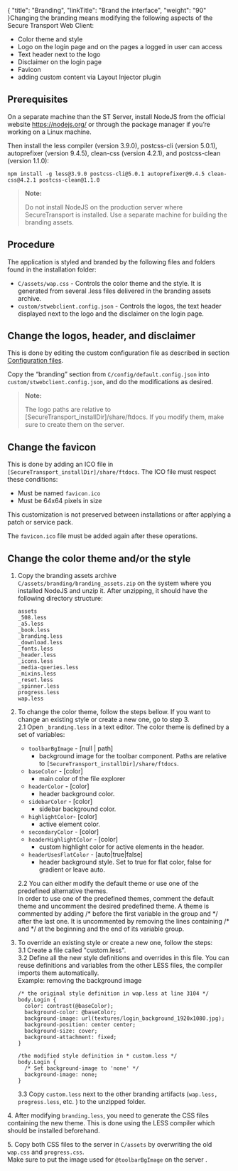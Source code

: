{
    "title": "Branding",
    "linkTitle": "Brand the interface",
    "weight": "90"
}Changing the branding means modifying the following aspects of the Secure Transport Web Client:

-   Color theme and style
-   Logo on the login page and on the pages a logged in user can access
-   Text header next to the logo
-   Disclaimer on the login page
-   Favicon
-   adding custom content via Layout Injector plugin

## Prerequisites

On a separate machine than the ST Server, install NodeJS from the official website https://nodejs.org/ or through the package manager if you’re working on a Linux machine.

Then install the less compiler (version 3.9.0), postcss-cli (version 5.0.1), autoprefixer (version 9.4.5), clean-css (version 4.2.1), and postcss-clean (version 1.1.0):



    npm install -g less@3.9.0 postcss-cli@5.0.1 autoprefixer@9.4.5 clean-css@4.2.1 postcss-clean@1.1.0

> **Note:**
>
> Do not install NodeJS on the production server where SecureTransport is installed. Use a separate machine for building the branding assets.

## Procedure

The application is styled and branded by the following files and folders found in the installation folder:

-   `C/assets/wap.css` - Controls the color theme and the style. It is generated from several .less files delivered in the branding assets archive.
-   `custom/stwebclient.config.json` - Controls the logos, the text header displayed next to the logo and the disclaimer on the login page.

## Change the logos, header, and disclaimer

This is done by editing the custom configuration file as described in section <a href="../config_files" class="MCXref xref">Configuration files</a>.

Copy the “branding” section from `C/config/default.config.json` into `custom/stwebclient.config.json`, and do the modifications as desired.

> **Note:**
>
> The logo paths are relative to \[SecureTransport\_installDir\]/share/ftdocs. If you modify them, make sure to create them on the server.

<span id="Change2"></span>

## Change the favicon

This is done by adding an ICO file in `[SecureTransport_installDir]/share/ftdocs`. The ICO file must respect these conditions:

-   Must be named `favicon.ico`
-   Must be 64x64 pixels in size

This customization is not preserved between installations or after applying a patch or service pack.

The `favicon.ico` file must be added again after these operations.

<span id="Change"></span>

## Change the color theme and/or the style

1.  Copy the branding assets archive` C/assets/branding/branding_assets.zip` on the system where you installed NodeJS and unzip it. After unzipping, it should have the following directory structure:  


        assets
        _508.less
        _a5.less
        _book.less
        _branding.less
        _download.less
        _fonts.less
        _header.less
        _icons.less
        _media-queries.less
        _mixins.less
        _reset.less
        _spinner.less
        progress.less
        wap.less
2.  To change the color theme, follow the steps bellow. If you want to change an existing style or create a new one, go to step 3.  
    2.1 Open `_branding.less` in a text editor. The color theme is defined by a set of variables:  
    -   `toolbarBgImage` - \[null | path\]
        -   background image for the toolbar component. Paths are relative to `[SecureTransport_installDir]/share/ftdocs`.
    -   `baseColor` - \[color\]
        -   main color of the file explorer
    -   `headerColor` - \[color\]
        -   header background color.
    -   `sidebarColor` - \[color\]
        -   sidebar background color.
    -   `highlightColor`- \[color\]
        -   active element color.
    -   `secondaryColor` - \[color\]
    -   `headerHighlightColor` - \[color\]
        -   custom highlight color for active elements in the header.
    -   `headerUsesFlatColor` - \[auto|true|false\]
        -   header background style. Set to true for flat color, false for gradient or leave auto.

      
    2.2 You can either modify the default theme or use one of the predefined alternative themes.  
    In order to use one of the predefined themes, comment the default theme and uncomment the desired predefined theme. A theme is commented by adding /\* before the first variable in the group and \*/ after the last one. It is uncommented by removing the lines containing /\* and \*/ at the beginning and the end of its variable group.
3.  To override an existing style or create a new one, follow the steps:  
    3.1 Create a file called "custom.less".  
    3.2 Define all the new style definitions and overrides in this file. You can reuse definitions and variables from the other LESS files, the compiler imports them automatically.  
    Example: removing the background image  
      

        /* the original style definition in wap.less at line 3104 */
        body.Login {
          color: contrast(@baseColor);
          background-color: @baseColor;
          background-image: url(textures/login_background_1920x1080.jpg);
          background-position: center center;
          background-size: cover;
          background-attachment: fixed;
        }
         
        /the modified style definition in * custom.less */
        body.Login {
          /* Set background-image to 'none' */
          background-image: none;
        }

      
    3.3 Copy `custom.less` next to the other branding artifacts (`wap.less, progress.less`, etc. ) to the unzipped folder.

4\. After modifying `branding.less`, you need to generate the CSS files containing the new theme. This is done using the LESS compiler which should be installed beforehand.

<!-- -->

<!-- -->

<!-- -->

5\. Copy both CSS files to the server in `C/assets` by overwriting the old `wap.css` and `progress.css`.  
Make sure to put the image used for `@toolbarBgImage` on the server .
